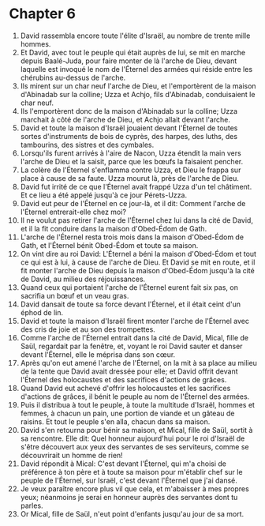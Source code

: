 # Chapter 6

1. David rassembla encore toute l'élite d'Israël, au nombre de trente mille hommes.
2. Et David, avec tout le peuple qui était auprès de lui, se mit en marche depuis Baalé-Juda, pour faire monter de là l'arche de Dieu, devant laquelle est invoqué le nom de l'Éternel des armées qui réside entre les chérubins au-dessus de l'arche.
3. Ils mirent sur un char neuf l'arche de Dieu, et l'emportèrent de la maison d'Abinadab sur la colline; Uzza et Achjo, fils d'Abinadab, conduisaient le char neuf.
4. Ils l'emportèrent donc de la maison d'Abinadab sur la colline; Uzza marchait à côté de l'arche de Dieu, et Achjo allait devant l'arche.
5. David et toute la maison d'Israël jouaient devant l'Éternel de toutes sortes d'instruments de bois de cyprès, des harpes, des luths, des tambourins, des sistres et des cymbales.
6. Lorsqu'ils furent arrivés à l'aire de Nacon, Uzza étendit la main vers l'arche de Dieu et la saisit, parce que les bœufs la faisaient pencher.
7. La colère de l'Éternel s'enflamma contre Uzza, et Dieu le frappa sur place à cause de sa faute. Uzza mourut là, près de l'arche de Dieu.
8. David fut irrité de ce que l'Éternel avait frappé Uzza d'un tel châtiment. Et ce lieu a été appelé jusqu'à ce jour Pérets-Uzza.
9. David eut peur de l'Éternel en ce jour-là, et il dit: Comment l'arche de l'Éternel entrerait-elle chez moi?
10. Il ne voulut pas retirer l'arche de l'Éternel chez lui dans la cité de David, et il la fit conduire dans la maison d'Obed-Édom de Gath.
11. L'arche de l'Éternel resta trois mois dans la maison d'Obed-Édom de Gath, et l'Éternel bénit Obed-Édom et toute sa maison.
12. On vint dire au roi David: L'Éternel a béni la maison d'Obed-Édom et tout ce qui est à lui, à cause de l'arche de Dieu. Et David se mit en route, et il fit monter l'arche de Dieu depuis la maison d'Obed-Édom jusqu'à la cité de David, au milieu des réjouissances.
13. Quand ceux qui portaient l'arche de l'Éternel eurent fait six pas, on sacrifia un bœuf et un veau gras.
14. David dansait de toute sa force devant l'Éternel, et il était ceint d'un éphod de lin.
15. David et toute la maison d'Israël firent monter l'arche de l'Éternel avec des cris de joie et au son des trompettes.
16. Comme l'arche de l'Éternel entrait dans la cité de David, Mical, fille de Saül, regardait par la fenêtre, et, voyant le roi David sauter et danser devant l'Éternel, elle le méprisa dans son cœur.
17. Après qu'on eut amené l'arche de l'Éternel, on la mit à sa place au milieu de la tente que David avait dressée pour elle; et David offrit devant l'Éternel des holocaustes et des sacrifices d'actions de grâces.
18. Quand David eut achevé d'offrir les holocaustes et les sacrifices d'actions de grâces, il bénit le peuple au nom de l'Éternel des armées.
19. Puis il distribua à tout le peuple, à toute la multitude d'Israël, hommes et femmes, à chacun un pain, une portion de viande et un gâteau de raisins. Et tout le peuple s'en alla, chacun dans sa maison.
20. David s'en retourna pour bénir sa maison, et Mical, fille de Saül, sortit à sa rencontre. Elle dit: Quel honneur aujourd'hui pour le roi d'Israël de s'être découvert aux yeux des servantes de ses serviteurs, comme se découvrirait un homme de rien!
21. David répondit à Mical: C'est devant l'Éternel, qui m'a choisi de préférence à ton père et à toute sa maison pour m'établir chef sur le peuple de l'Éternel, sur Israël, c'est devant l'Éternel que j'ai dansé.
22. Je veux paraître encore plus vil que cela, et m'abaisser à mes propres yeux; néanmoins je serai en honneur auprès des servantes dont tu parles.
23. Or Mical, fille de Saül, n'eut point d'enfants jusqu'au jour de sa mort.

